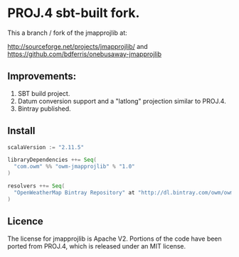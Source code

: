 # PROJ.4 sbt-built fork.

This a branch / fork of the jmapprojlib at:

http://sourceforge.net/projects/jmapprojlib/ and https://github.com/bdferris/onebusaway-jmapprojlib

## Improvements:

1. SBT build project.
2. Datum conversion support and a "latlong" projection similar to PROJ.4.
2. Bintray published.

## Install

```scala
scalaVersion := "2.11.5"

libraryDependencies ++= Seq(
  "com.owm" %% "owm-jmapprojlib" % "1.0"
)

resolvers ++= Seq(
  "OpenWeatherMap Bintray Repository" at "http://dl.bintray.com/owm/owm-java-repository/"
)
```

## Licence
The license for jmapprojlib is Apache V2.  Portions of the code have been
ported from PROJ.4, which is released under an MIT license.
